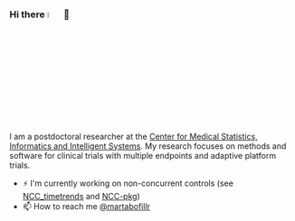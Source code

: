### Hi there <img src="https://media.giphy.com/media/hvRJCLFzcasrR4ia7z/giphy.gif" width="5%"> 👋

I am a postdoctoral researcher at the [Center for Medical Statistics, Informatics and Intelligent Systems](https://cemsiis.meduniwien.ac.at/en/). 
My research focuses on methods and software for clinical trials with multiple endpoints and adaptive platform trials.

- ⚡ I'm currently working on non-concurrent controls (see [NCC_timetrends](https://github.com/MartaBofillRoig/NCC_timetrends) and [NCC-pkg](https://github.com/pavlakrotka/NCC))
- 📫 How to reach me [@martabofillr](https://twitter.com/martabofillr)

<!--
**MartaBofillRoig/MartaBofillRoig** is a ✨ _special_ ✨ repository because its `README.md` (this file) appears on your GitHub profile.

Here are some ideas to get you started:

- 🔭 I’m currently working on ...
- 🌱 I’m currently learning ...
- 👯 I’m looking to collaborate on ...
- 🤔 I’m looking for help with ...
- 💬 Ask me about ...
- 📫 How to reach me: ...
- 😄 Pronouns: ...
- ⚡ Fun fact: ...
-->
